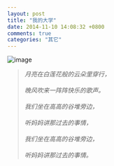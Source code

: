 ```yaml
---
layout: post
title: "我的大学"
date: 2014-11-10 14:08:32 +0800
comments: true
categories: "其它" 
---
```


![image](http://img-arch.pconline.com.cn/images/upload/upc/tx/photoblog/1007/14/c7/4520248\_4520248\_1279100005078\_mthumb.jpg)

<!-- more  -->

>_月亮在白莲花般的云朵里穿行，_<br><br>
_晚风吹来一阵阵快乐的歌声。_<br><br>
_我们坐在高高的谷堆旁边，_<br><br>
_听妈妈讲那过去的事情，_<br><br>
_我们坐在高高的谷堆旁边，_<br><br>
_听妈妈讲那过去的事情。_<br>

